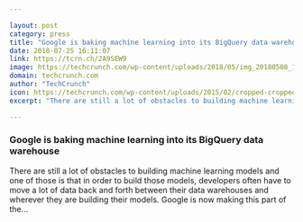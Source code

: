 ```yaml
---

layout: post
category: press
title: "Google is baking machine learning into its BigQuery data warehouse"
date: 2018-07-25 16:11:07
link: https://tcrn.ch/2A9SEW9
image: https://techcrunch.com/wp-content/uploads/2018/05/img_20180508_193504.jpg?w=563
domain: techcrunch.com
author: "TechCrunch"
icon: https://techcrunch.com/wp-content/uploads/2015/02/cropped-cropped-favicon-gradient.png?w=180
excerpt: "There are still a lot of obstacles to building machine learning models and one of those is that in order to build those models, developers often have to move a lot of data back and forth between their data warehouses and wherever they are building their models. Google is now making this part of the…"

---
```


### Google is baking machine learning into its BigQuery data warehouse

There are still a lot of obstacles to building machine learning models and one of those is that in order to build those models, developers often have to move a lot of data back and forth between their data warehouses and wherever they are building their models. Google is now making this part of the…